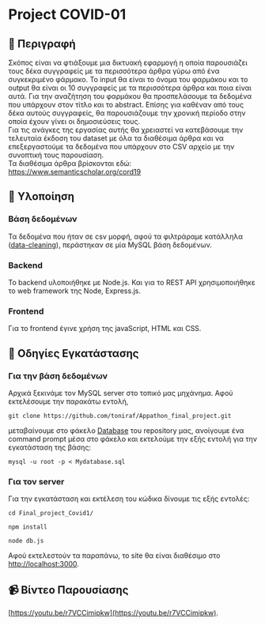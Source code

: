 # Project COVID-01
## :pill: Περιγραφή
Σκόπος είναι να φτιάξουμε μια δικτυακή εφαρμογή η οποία παρουσιάζει τους δέκα συγγραφείς με τα περισσότερα άρθρα γύρω από ένα συγκεκριμένο φάρμακο. To input θα είναι το όνομα του φαρμάκου και το output θα είναι οι 10 συγγραφείς με τα περισσότερα άρθρα και ποια είναι αυτά. Για την αναζήτηση του φαρμάκου θα προσπελάσουμε τα δεδομένα που υπάρχουν στον τίτλο και το abstract. Επίσης για καθέναν από τους δέκα αυτούς συγγραφείς, θα παρουσιάζουμε
την χρονική περίοδο στην οποία έχουν γίνει οι δημοσιεύσεις τους.\
Για τις ανάγκες της εργασίας αυτής θα χρειαστεί να κατεβάσουμε την τελευταία έκδοση του dataset με όλα τα διαθέσιμα άρθρα και να επεξεργαστούμε τα δεδομένα που υπάρχουν στο CSV αρχείο με την συνοπτική τους παρουσίαση.\
Τα διαθέσιμα άρθρα βρίσκονται εδώ: https://www.semanticscholar.org/cord19

 ## :flashlight: Υλοποίηση
 ### Βάση δεδομένων
 Τα δεδομένα που ήταν σε csv μορφή, αφού τα φιλτράραμε κατάλληλα ([data-cleaning](https://en.wikipedia.org/wiki/Data_cleansing#:~:text=Data%20cleansing%20or%20data%20cleaning,the%20dirty%20or%20coarse%20data.)), περάστηκαν σε μία MySQL βάση δεδομένων.

### Backend
Το backend υλοποιήθηκε με Node.js. Και για τo REST API χρησιμοποιήθηκε το web framework της Node, Express.js.

### Frontend
Για το frontend έγινε χρήση της javaScript, HTML και CSS.

## :wrench: Οδηγίες Εγκατάστασης
### Για την βάση δεδομένων
Αρχικά ξεκινάμε τον MySQL server στο τοπικό μας μηχάνημα. Αφού εκτελέσουμε την παρακάτω εντολή,
```
git clone https://github.com/toniraf/Appathon_final_project.git
```
μεταβαίνουμε στο φάκελο [Database](https://github.com/toniraf/Appathon_final_project/tree/master/Database) του repository μας, ανοίγουμε ένα command prompt μέσα στο φάκελο και εκτελούμε την εξής εντολή για την εγκατάσταση της βάσης:
```
mysql -u root -p < Mydatabase.sql
```
### Για τον server 
Για την εγκατάσταση και εκτέλεση του κώδικα δίνουμε τις εξής εντολές:
```
cd Final_project_Covid1/

npm install 

node db.js 
```
Aφού εκτελεστούν τα παραπάνω, το site θα είναι διαθέσιμο στο [http://localhost:3000](http://localhost:3000).

## :video_camera: Βίντεο Παρουσίασης
[https://youtu.be/r7VCCimipkw](https://youtu.be/r7VCCimipkw).

